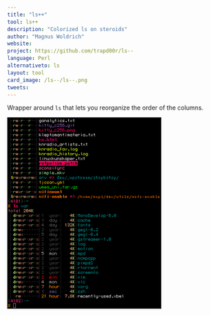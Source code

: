 ```yaml
---
title: "ls++"
tool: ls++
description: "Colorized ls on steroids"
author: "Magnus Woldrich"
website:
project: https://github.com/trapd00r/ls--
language: Perl
alternativeto: ls
layout: tool
card_image: /ls--/ls--.png
tweets:
---
```


Wrapper around `ls` that lets you reorganize the order of the columns.

![Screenshot](ls--.png)
